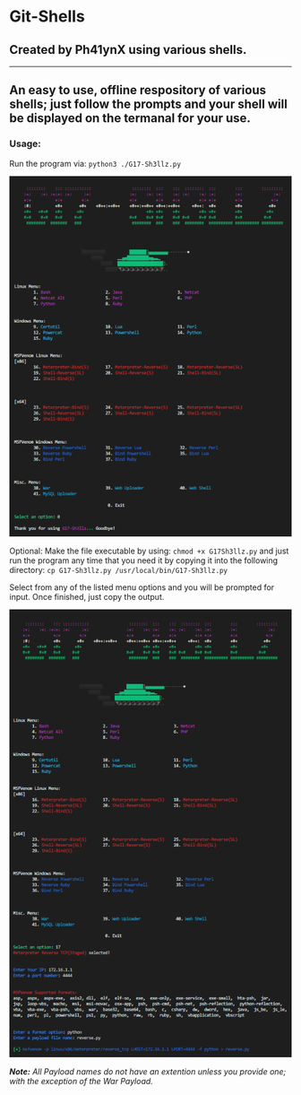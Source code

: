 # Git-Shells

## Created by Ph41ynX using various shells.
--------------------------------------------
An easy to use, offline respository of various shells; just follow the prompts and your shell will be displayed on the termanal for your use.
-----

### Usage:

Run the program via: `python3 ./G17-Sh3llz.py`

![Menu](/Images/Sh3llz_Menu.png)

Optional: Make the file executable by using: `chmod +x G17Sh3llz.py` and just run the program any time that you need it by copying it into the following directory: `cp G17-Sh3llz.py /usr/local/bin/G17-Sh3llz.py`


Select from any of the listed menu options and you will be prompted for input. Once finished, just copy the output.

![Usage](/Images/Sh3llz_Usage.png)


***Note:*** *All Payload names do not have an extention unless you provide one; with the exception of the War Payload.*
